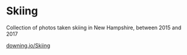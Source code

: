 # Skiing
Collection of photos taken skiing in New Hampshire, between 2015 and 2017

[downing.io/Skiing](https://downing.io/Skiing/)

